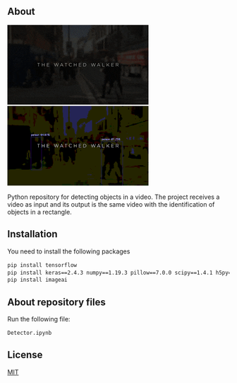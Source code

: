 ## About

![Example](https://github.com/LuizAlencar17/object-detector/blob/main/Images/input.gif?raw=true)
![Example](https://github.com/LuizAlencar17/object-detector/blob/main/Images/output.gif?raw=true)

Python repository for detecting objects in a video. The project receives a video as input and its output is the same video with the identification of objects in a rectangle.

## Installation

You need to install the following packages

```bash
pip install tensorflow
pip install keras==2.4.3 numpy==1.19.3 pillow==7.0.0 scipy==1.4.1 h5py==2.10.0 matplotlib==3.3.2 opencv-python keras-resnet==0.2.0
pip install imageai
```

## About repository files

Run the following file:

```bash
Detector.ipynb
```

## License

[MIT](https://choosealicense.com/licenses/mit/)
